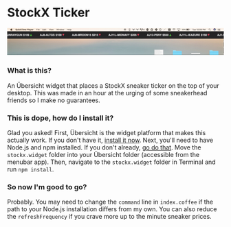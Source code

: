 # StockX Ticker

![GIF of StockX Ticker](stockx.gif)

### What is this?

An Übersicht widget that places a StockX sneaker ticker on
the top of your desktop. This was made in an hour at the urging
of some sneakerhead friends so I make no guarantees.

### This is dope, how do I install it?

Glad you asked! First, Übersicht is the widget platform that makes this actually
work. If you don't have it, [install it now](http://tracesof.net/uebersicht/).
Next, you'll need to have Node.js and npm installed. If you don't already,
[go do that](https://nodejs.org/). Move the `stockx.widget` folder into your
Übersicht folder (accessible from the menubar app). Then, navigate to the
`stockx.widget` folder in Terminal and run `npm install`.

### So now I'm good to go?

Probably. You may need to change the `command` line in `index.coffee` if the
path to your Node.js installation differs from my own. You can also reduce
the `refreshFrequency` if you crave more up to the minute sneaker prices.
